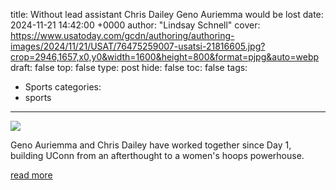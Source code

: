 title: Without lead assistant Chris Dailey Geno Auriemma would be lost
date: 2024-11-21 14:42:00 +0000
author: "Lindsay Schnell"
cover: https://www.usatoday.com/gcdn/authoring/authoring-images/2024/11/21/USAT/76475259007-usatsi-21816605.jpg?crop=2946,1657,x0,y0&width=1600&height=800&format=pjpg&auto=webp
draft: false
top: false
type: post
hide: false
toc: false
tags:
  - Sports
categories:
  - sports
---

![](https://www.usatoday.com/gcdn/authoring/authoring-images/2024/11/21/USAT/76475259007-usatsi-21816605.jpg?crop=2946,1657,x0,y0&width=1600&height=800&format=pjpg&auto=webp)

Geno Auriemma and Chris Dailey have worked together since Day 1, building UConn from an afterthought to a women's hoops powerhouse.

[read more](https://www.usatoday.com/story/sports/ncaaw/2024/11/21/chris-dailey-geno-auriemma-assistant-uconn-womens-basketball/76453669007/)
